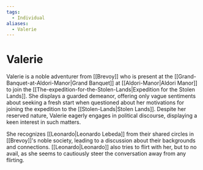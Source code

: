```yaml
---
tags:
  - Individual
aliases:
  - Valerie
---
```

# Valerie
Valerie is a noble adventurer from [[Brevoy]] who is present at the [[Grand-Banquet-at-Aldori-Manor|Grand Banquet]] at [[Aldori-Manor|Aldori Manor]] to join the [[The-expedition-for-the-Stolen-Lands|Expedition for the Stolen Lands]]. She displays a guarded demeanor, offering only vague sentiments about seeking a fresh start when questioned about her motivations for joining the expedition to the [[Stolen-Lands|Stolen Lands]]. Despite her reserved nature, Valerie eagerly engages in political discourse, displaying a keen interest in such matters. 

She recognizes [[Leonardo|Leonardo Lebeda]] from their shared circles in [[Brevoy]]'s noble society, leading to a discussion about their backgrounds and connections. [[Leonardo|Leonardo]] also tries to flirt with her, but to no avail, as she seems to cautiously steer the conversation away from any flirting. 